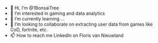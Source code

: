 - 👋 Hi, I’m @1BonsaiTree
- 👀 I’m interested in gaming and data analytics
- 🌱 I’m currently learning ...
- 💞️ I’m looking to collaborate on extracting user data from games like CoD, fortnite, etc.
- 📫 How to reach me LinkedIn on Floris van Nieuwland

<!---
1BonsaiTree/1BonsaiTree is a ✨ special ✨ repository because its `README.md` (this file) appears on your GitHub profile.
You can click the Preview link to take a look at your changes.
--->
